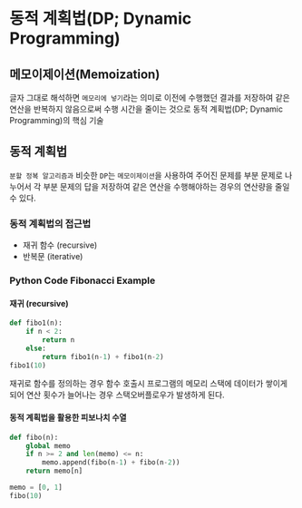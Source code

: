 # 동적 계획법(DP; Dynamic Programming)

## 메모이제이션(Memoization)

글자 그대로 해석하면 `메모리에 넣기`라는 의미로 이전에 수행했던 결과를 저장하여 같은 연산을 반복하지 않음으로써 수행 시간을 줄이는 것으로 동적 계획법(DP; Dynamic Programming)의 핵심 기술



## 동적 계획법

`분할 정복 알고리즘과` 비슷한 `DP`는 `메모이제이션`을 사용하여 주어진 문제를 부분 문제로 나누어서 각 부분 문제의 답을 저장하여 같은 연산을 수행해야하는 경우의 연산량을 줄일 수 있다.



### 동적 계획법의 접근법

- 재귀 함수 (recursive)
- 반복문 (iterative)



### Python Code Fibonacci Example

#### 재귀 (recursive)

```python
def fibo1(n):
    if n < 2:
        return n
    else:
        return fibo1(n-1) + fibo1(n-2)
fibo1(10)
```

재귀로 함수를 정의하는 경우 함수 호출시 프로그램의 메모리 스택에 데이터가 쌓이게 되어 연산 횟수가 늘어나는 경우 스택오버플로우가 발생하게 된다.



#### 동적 계획법을 활용한 피보나치 수열

```python
def fibo(n):
    global memo
    if n >= 2 and len(memo) <= n:
        memo.append(fibo(n-1) + fibo(n-2))
    return memo[n]

memo = [0, 1]
fibo(10)
```

